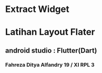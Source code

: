 # Extract Widget
# Latihan Layout Flater
## android studio : Flutter(Dart)
### Fahreza Ditya Alfandry 19 / XI RPL 3